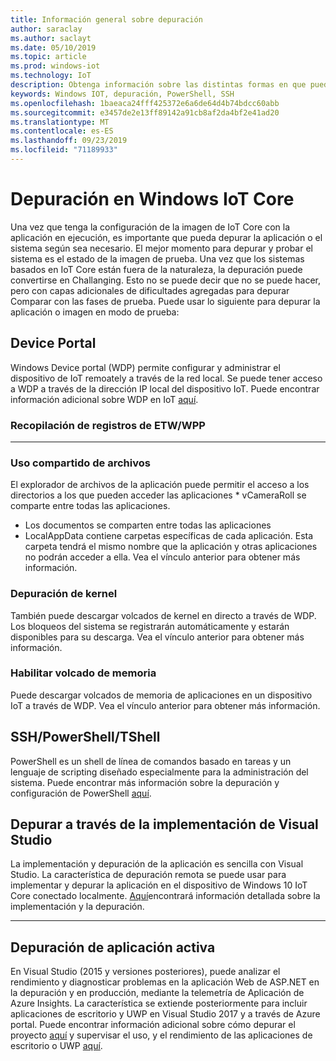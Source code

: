 ```yaml
---
title: Información general sobre depuración
author: saraclay
ms.author: saclayt
ms.date: 05/10/2019
ms.topic: article
ms.prod: windows-iot
ms.technology: IoT
description: Obtenga información sobre las distintas formas en que puede depurar Windows 10 IoT Core.
keywords: Windows IOT, depuración, PowerShell, SSH
ms.openlocfilehash: 1baeaca24fff425372e6a6de64d4b74bdcc60abb
ms.sourcegitcommit: e3457de2e13ff89142a91cb8af2da4bf2e41ad20
ms.translationtype: MT
ms.contentlocale: es-ES
ms.lasthandoff: 09/23/2019
ms.locfileid: "71189933"
---
```

# <a name="debugging-on-windows-iot-core"></a>Depuración en Windows IoT Core
Una vez que tenga la configuración de la imagen de IoT Core con la aplicación en ejecución, es importante que pueda depurar la aplicación o el sistema según sea necesario. El mejor momento para depurar y probar el sistema es el estado de la imagen de prueba. Una vez que los sistemas basados en IoT Core están fuera de la naturaleza, la depuración puede convertirse en Challanging. Esto no se puede decir que no se puede hacer, pero con capas adicionales de dificultades agregadas para depurar Comparar con las fases de prueba. Puede usar lo siguiente para depurar la aplicación o imagen en modo de prueba:

## <a name="device-portal"></a>Device Portal
Windows Device portal (WDP) permite configurar y administrar el dispositivo de IoT remoately a través de la red local. Se puede tener acceso a WDP a través de la dirección IP local del dispositivo IoT. Puede encontrar información adicional sobre WDP en IoT [aquí](https://docs.microsoft.com/en-us/windows/iot-core/manage-your-device/DevicePortal).

### <a name="collecting-etw--wpp-logs"></a>Recopilación de registros de ETW/WPP 
-----

### <a name="file-sharing"></a>Uso compartido de archivos
El explorador de archivos de la aplicación puede permitir el acceso a los directorios a los que pueden acceder las aplicaciones * vCameraRoll se comparte entre todas las aplicaciones.
* Los documentos se comparten entre todas las aplicaciones
* LocalAppData contiene carpetas específicas de cada aplicación. Esta carpeta tendrá el mismo nombre que la aplicación y otras aplicaciones no podrán acceder a ella.
Vea el vínculo anterior para obtener más información.

### <a name="kernel-debug"></a>Depuración de kernel
También puede descargar volcados de kernel en directo a través de WDP. Los bloqueos del sistema se registrarán automáticamente y estarán disponibles para su descarga. Vea el vínculo anterior para obtener más información.

### <a name="enable-crash-dump"></a>Habilitar volcado de memoria
Puede descargar volcados de memoria de aplicaciones en un dispositivo IoT a través de WDP. Vea el vínculo anterior para obtener más información.

## <a name="sshpowershelltshell"></a>SSH/PowerShell/TShell
PowerShell es un shell de línea de comandos basado en tareas y un lenguaje de scripting diseñado especialmente para la administración del sistema. Puede encontrar más información sobre la depuración y configuración de PowerShell [aquí](../connect-your-device/powershell.md).

## <a name="debug-through-visual-studio-deployment"></a>Depurar a través de la implementación de Visual Studio
La implementación y depuración de la aplicación es sencilla con Visual Studio. La característica de depuración remota se puede usar para implementar y depurar la aplicación en el dispositivo de Windows 10 IoT Core conectado localmente. [Aquí](../develop-your-app/RemoteDebugging.md)encontrará información detallada sobre la implementación y la depuración.

-----
## <a name="live-app-debug"></a>Depuración de aplicación activa
En Visual Studio (2015 y versiones posteriores), puede analizar el rendimiento y diagnosticar problemas en la aplicación Web de ASP.NET en la depuración y en producción, mediante la telemetría de Aplicación de Azure Insights. La característica se extiende posteriormente para incluir aplicaciones de escritorio y UWP en Visual Studio 2017 y a través de Azure portal. Puede encontrar información adicional sobre cómo depurar el proyecto [aquí](https://docs.microsoft.com/en-us/azure/azure-monitor/app/visual-studio) y supervisar el uso, y el rendimiento de las aplicaciones de escritorio o UWP [aquí](https://docs.microsoft.com/en-us/azure/azure-monitor/app/windows-desktop).
